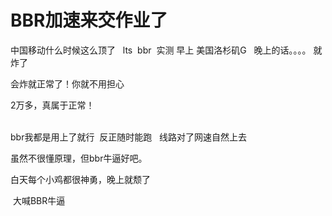 # BBR加速来交作业了


中国移动什么时候这么顶了&nbsp; &nbsp;lts&nbsp;&nbsp;bbr&nbsp;&nbsp;实测 早上 美国洛杉矶G&nbsp; &nbsp;晚上的话。。。。 就炸了 <br />
<img id="aimg_kbWrI" onclick="zoom(this, this.src, 0, 0, 0)" class="zoom" src="https://s1.ax1x.com/2020/10/26/BnDfAO.md.png" onmouseover="img_onmouseoverfunc(this)" onload="thumbImg(this)" border="0" alt="" />

会炸就正常了！你就不用担心

2万多，真属于正常！<br />
<br />
<img src="static/image/smiley/default/lol.gif" smilieid="12" border="0" alt="" /><img src="static/image/smiley/default/lol.gif" smilieid="12" border="0" alt="" /><img src="static/image/smiley/default/lol.gif" smilieid="12" border="0" alt="" />

bbr我都是用上了就行&nbsp;&nbsp;反正随时能跑<img src="static/image/smiley/yct/010.gif" smilieid="41" border="0" alt="" />&nbsp; &nbsp;线路对了网速自然上去<img id="aimg_k9uH9" onclick="zoom(this, this.src, 0, 0, 0)" class="zoom" src="https://cdn.jsdelivr.net/gh/hishis/forum-master/public/images/patch.gif" onmouseover="img_onmouseoverfunc(this)" onload="thumbImg(this)" border="0" alt="" />

虽然不很懂原理，但bbr牛逼好吧。

白天每个小鸡都很神勇，晚上就颓了

<img src="static/image/smiley/default/lol.gif" smilieid="12" border="0" alt="" /> 大喊BBR牛逼
